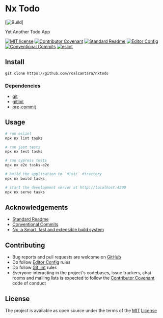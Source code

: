 # Nx Todo

[![Build](https://github.com/roalcantara/nxtodo/actions/workflows/build.yml/badge.svg)]

Yet Another Todo App

[![MIT license](https://img.shields.io/badge/License-MIT-brightgreen.svg?style=flat-square)](LICENSE)
[![Contributor Covenant](https://img.shields.io/badge/Contributor%20Covenant-2.0-4baaaa.svg?style=flat-square)][2]
[![Standard Readme](https://img.shields.io/badge/readme%20style-standard-brightgreen.svg?style=flat-square)][5]
[![Editor Config](https://img.shields.io/badge/Editor%20Config-1.0.1-crimson.svg?style=flat-square)][4]
[![Conventional Commits](https://img.shields.io/badge/Conventional%20Commits-1.0.0-yellow.svg?style=flat-square)][3]
[![eslint](https://img.shields.io/badge/code%20style-eslint-green.svg?style=flat-square)][10]

## Install

`git clone https://github.com/roalcantara/nxtodo`

### Dependencies

- [git][6]
- [gitlint][7]
- [pre-commit][8]

## Usage

```sh
# run eslint
npx nx lint tasks

# run jest tests
npx nx test tasks

# run cypress tests
npx nx e2e tasks-e2e

# build the application to `dist/` directory
npx nx build tasks

# start the development server at http://localhost:4200
npx nx serve tasks
```

## Acknowledgements

- [Standard Readme][5]
- [Conventional Commits][3]
- [Nx, a Smart, fast and extensible build system][9]

## Contributing

- Bug reports and pull requests are welcome on [GitHub][0]
- Do follow [Editor Config][4] rules
- Do follow [Git lint][8] rules
- Everyone interacting in the project's codebases, issue trackers, chat rooms and mailing lists is expected to follow the [Contributor Covenant][2] code of conduct

## License

The project is available as open source under the terms of the [MIT][1] [License](LICENSE)

[0]: https://github.com/roalcantara/nxtodo 'Nx Todo'
[1]: https://opensource.org/licenses/MIT 'Open Source Initiative'
[2]: https://contributor-covenant.org 'A Code of Conduct for Open Source Communities'
[3]: https://conventionalcommits.org 'Conventional Commits'
[4]: https://editorconfig.org 'EditorConfig'
[5]: https://github.com/RichardLitt/standard-readme 'Standard Readme'
[6]: https://git-scm.com 'Git'
[7]: https://jorisroovers.com/gitlint 'git commit message linter'
[8]: https://pre-commit.com 'A framework for managing and maintaining multi-language pre-commit hooks'
[9]: https://nx.dev 'Nx, a Smart, fast and extensible build system'
[10]: https://eslint.org 'ESLint'
